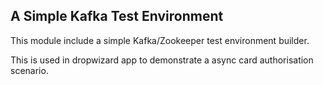 ## A Simple Kafka Test Environment

This module include a simple Kafka/Zookeeper test environment builder.
  
This is used in dropwizard app to demonstrate a async card authorisation scenario.
